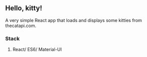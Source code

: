 ## Hello, kitty!

A very simple React app that loads and displays some kitties from thecatapi.com.

### Stack

1. React/ ES6/ Material-UI

